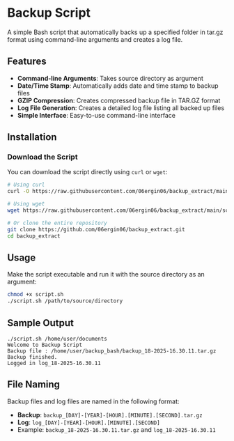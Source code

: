 # Backup Script

A simple Bash script that automatically backs up a specified folder in tar.gz format using command-line arguments and creates a log file.

## Features

- **Command-line Arguments**: Takes source directory as argument
- **Date/Time Stamp**: Automatically adds date and time stamp to backup files
- **GZIP Compression**: Creates compressed backup file in TAR.GZ format
- **Log File Generation**: Creates a detailed log file listing all backed up files
- **Simple Interface**: Easy-to-use command-line interface

## Installation

### Download the Script

You can download the script directly using `curl` or `wget`:

```bash
# Using curl
curl -O https://raw.githubusercontent.com/06ergin06/backup_extract/main/script.sh

# Using wget
wget https://raw.githubusercontent.com/06ergin06/backup_extract/main/script.sh

# Or clone the entire repository
git clone https://github.com/06ergin06/backup_extract.git
cd backup_extract
```

## Usage

Make the script executable and run it with the source directory as an argument:

```bash
chmod +x script.sh
./script.sh /path/to/source/directory
```

## Sample Output

```text
./script.sh /home/user/documents
Welcome to Backup Script
Backup file : /home/user/backup_bash/backup_18-2025-16.30.11.tar.gz
Backup finished.
Logged in log_18-2025-16.30.11
```

## File Naming

Backup files and log files are named in the following format:

- **Backup**: `backup_[DAY]-[YEAR]-[HOUR].[MINUTE].[SECOND].tar.gz`
- **Log**: `log_[DAY]-[YEAR]-[HOUR].[MINUTE].[SECOND]`
- Example: `backup_18-2025-16.30.11.tar.gz` and `log_18-2025-16.30.11`
